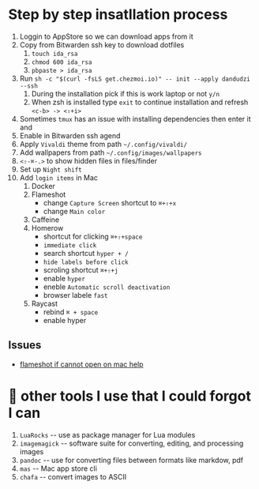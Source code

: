 # Step by step insatllation process

1. Loggin to AppStore so we can download apps from it
1. Copy from Bitwarden ssh key to download dotfiles
    1. `touch ida_rsa`
    1. `chmod 600 ida_rsa`
    1. `pbpaste > ida_rsa`
1. Run `sh -c "$(curl -fsLS get.chezmoi.io)" -- init --apply dandudzi --ssh`
    1. During the installation pick if this is work laptop or not `y/n`
    1. When zsh is installed type `exit` to continue installation and refresh `<c-b> -> <⇧+i>`
1. Sometimes `tmux` has an issue with installing dependencies then enter it and
1. Enable in Bitwarden ssh agend
1. Apply `Vivaldi` theme from path `~/.config/vivaldi/`
1. Add wallpapers from path `~/.config/images/wallpapers`
1. `<⇧-⌘-.>` to show hidden files in files/finder
1. Set up `Night shift`
1. Add `login items` in Mac
    1. Docker
    1. Flameshot
        - change `Capture Screen` shortcut to `⌘+⇧+x`
        - change `Main color`
    1. Caffeine
    1. Homerow
        - shortcut for clicking `⌘+⇧+space`
        - `immediate click`
        - search shortcut `hyper + /`
        - `hide labels before click`
        - scroling shortcut `⌘+⇧+j`
        - enable `hyper`
        - eneble `Automatic scroll deactivation`
        - browser labele `fast`
    1. Raycast
        - rebind `⌘ + space`
        - enable hyper

## Issues

- [flameshot if cannot open on mac help](https://github.com/flameshot-org/flameshot/issues/3572#issuecomment-2089076723)

# 🔨 other tools I use that I could forgot I can

1. `LuaRocks`               -- use as package manager for Lua modules
1. `imagemagick`            -- software suite for converting, editing, and processing images
1. `pandoc`                 -- use for converting files between formats like markdow, pdf
1. `mas`                    -- Mac app store cli
1. `chafa`                  -- convert images to ASCII
